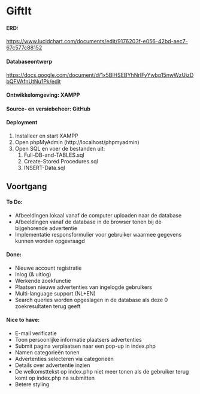 # GiftIt

#### ERD:
https://www.lucidchart.com/documents/edit/9176203f-e056-42bd-aec7-67c577c88152

#### Databaseontwerp
https://docs.google.com/document/d/1x5BlHSEBYhNrlFyYwbp15nwWzUjzDbQFVAfnUtNu1Pk/edit

#### Ontwikkelomgeving: XAMPP
#### Source- en versiebeheer: GitHub
#### Deployment
1. Installeer en start XAMPP
2. Open phpMyAdmin (http://localhost/phpmyadmin)
3. Open SQL en voer de bestanden uit:
    1. Full-DB-and-TABLES.sql
    2. Create-Stored Procedures.sql
    3. INSERT-Data.sql

## Voortgang

#### To Do:
- Afbeeldingen lokaal vanaf de computer uploaden naar de database
- Afbeeldingen vanaf de database in de browser tonen bij de bijgehorende advertentie
- Implementatie responsformulier voor gebruiker waarmee gegevens kunnen worden opgevraagd

#### Done:
- Nieuwe account registratie
- Inlog (& uitlog)
- Werkende zoekfunctie
- Plaatsen nieuwe advertenties van ingelogde gebruikers
- Multi-language support (NL+EN)
- Search queries worden opgeslagen in de database als deze 0 zoekresultaten terug geeft

#### Nice to have:
- E-mail verificatie
- Toon persoonlijke informatie plaatsers advertenties
- Submit pagina verplaatsen naar een pop-up in index.php
- Namen categorieën tonen
- Advertenties selecteren via categorieën
- Details over advertentie inzien
- De welkomsttekst op index.php niet meer tonen als de gebruiker terug komt op index.php na submitten
- Betere styling
